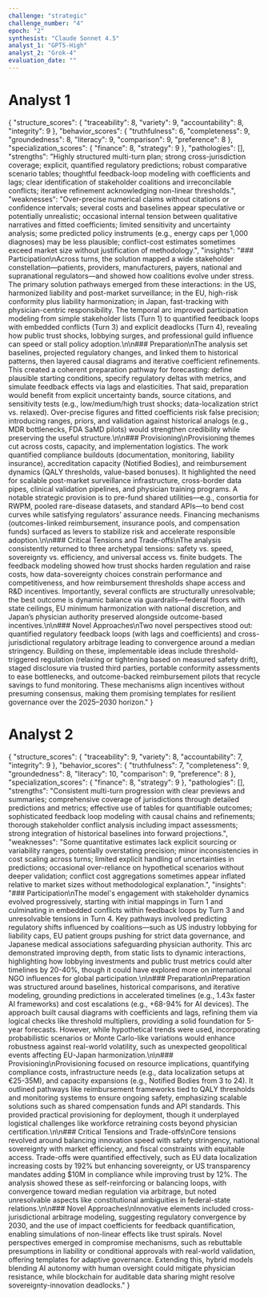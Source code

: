 ```yaml
---
challenge: "strategic"
challenge_number: "4"
epoch: "2"
synthesist: "Claude Sonnet 4.5"
analyst_1: "GPT5-High"
analyst_2: "Grok-4"
evaluation_date: ""
---
```


# Analyst 1

{
  "structure_scores": {
    "traceability": 8,
    "variety": 9,
    "accountability": 8,
    "integrity": 9
  },
  "behavior_scores": {
    "truthfulness": 6,
    "completeness": 9,
    "groundedness": 8,
    "literacy": 9,
    "comparison": 9,
    "preference": 8
  },
  "specialization_scores": {
    "finance": 8,
    "strategy": 9
  },
  "pathologies": [],
  "strengths": "Highly structured multi-turn plan; strong cross-jurisdiction coverage; explicit, quantified regulatory predictions; robust comparative scenario tables; thoughtful feedback-loop modeling with coefficients and lags; clear identification of stakeholder coalitions and irreconcilable conflicts; iterative refinement acknowledging non-linear thresholds.",
  "weaknesses": "Over-precise numerical claims without citations or confidence intervals; several costs and baselines appear speculative or potentially unrealistic; occasional internal tension between qualitative narratives and fitted coefficients; limited sensitivity and uncertainty analysis; some predicted policy instruments (e.g., energy caps per 1,000 diagnoses) may be less plausible; conflict-cost estimates sometimes exceed market size without justification of methodology.",
  "insights": "### Participation\nAcross turns, the solution mapped a wide stakeholder constellation—patients, providers, manufacturers, payers, national and supranational regulators—and showed how coalitions evolve under stress. The primary solution pathways emerged from these interactions: in the US, harmonized liability and post-market surveillance; in the EU, high-risk conformity plus liability harmonization; in Japan, fast-tracking with physician-centric responsibility. The temporal arc improved participation modeling from simple stakeholder lists (Turn 1) to quantified feedback loops with embedded conflicts (Turn 3) and explicit deadlocks (Turn 4), revealing how public trust shocks, lobbying surges, and professional guild influence can speed or stall policy adoption.\n\n### Preparation\nThe analysis set baselines, projected regulatory changes, and linked them to historical patterns, then layered causal diagrams and iterative coefficient refinements. This created a coherent preparation pathway for forecasting: define plausible starting conditions, specify regulatory deltas with metrics, and simulate feedback effects via lags and elasticities. That said, preparation would benefit from explicit uncertainty bands, source citations, and sensitivity tests (e.g., low/medium/high trust shocks; data-localization strict vs. relaxed). Over-precise figures and fitted coefficients risk false precision; introducing ranges, priors, and validation against historical analogs (e.g., MDR bottlenecks, FDA SaMD pilots) would strengthen credibility while preserving the useful structure.\n\n### Provisioning\nProvisioning themes cut across costs, capacity, and implementation logistics. The work quantified compliance buildouts (documentation, monitoring, liability insurance), accreditation capacity (Notified Bodies), and reimbursement dynamics (QALY thresholds, value-based bonuses). It highlighted the need for scalable post-market surveillance infrastructure, cross-border data pipes, clinical validation pipelines, and physician training programs. A notable strategic provision is to pre-fund shared utilities—e.g., consortia for RWPM, pooled rare-disease datasets, and standard APIs—to bend cost curves while satisfying regulators’ assurance needs. Financing mechanisms (outcomes-linked reimbursement, insurance pools, and compensation funds) surfaced as levers to stabilize risk and accelerate responsible adoption.\n\n### Critical Tensions and Trade-offs\nThe analysis consistently returned to three archetypal tensions: safety vs. speed, sovereignty vs. efficiency, and universal access vs. finite budgets. The feedback modeling showed how trust shocks harden regulation and raise costs, how data-sovereignty choices constrain performance and competitiveness, and how reimbursement thresholds shape access and R&D incentives. Importantly, several conflicts are structurally unresolvable; the best outcome is dynamic balance via guardrails—federal floors with state ceilings, EU minimum harmonization with national discretion, and Japan’s physician authority preserved alongside outcome-based incentives.\n\n### Novel Approaches\nTwo novel perspectives stood out: quantified regulatory feedback loops (with lags and coefficients) and cross-jurisdictional regulatory arbitrage leading to convergence around a median stringency. Building on these, implementable ideas include threshold-triggered regulation (relaxing or tightening based on measured safety drift), staged disclosure via trusted third parties, portable conformity assessments to ease bottlenecks, and outcome-backed reimbursement pilots that recycle savings to fund monitoring. These mechanisms align incentives without presuming consensus, making them promising templates for resilient governance over the 2025–2030 horizon."
}

# Analyst 2

{
  "structure_scores": {
    "traceability": 9,
    "variety": 8,
    "accountability": 7,
    "integrity": 9
  },
  "behavior_scores": {
    "truthfulness": 7,
    "completeness": 9,
    "groundedness": 8,
    "literacy": 10,
    "comparison": 9,
    "preference": 8
  },
  "specialization_scores": {
    "finance": 8,
    "strategy": 9
  },
  "pathologies": [],
  "strengths": "Consistent multi-turn progression with clear previews and summaries; comprehensive coverage of jurisdictions through detailed predictions and metrics; effective use of tables for quantifiable outcomes; sophisticated feedback loop modeling with causal chains and refinements; thorough stakeholder conflict analysis including impact assessments; strong integration of historical baselines into forward projections.",
  "weaknesses": "Some quantitative estimates lack explicit sourcing or variability ranges, potentially overstating precision; minor inconsistencies in cost scaling across turns; limited explicit handling of uncertainties in predictions; occasional over-reliance on hypothetical scenarios without deeper validation; conflict cost aggregations sometimes appear inflated relative to market sizes without methodological explanation.",
  "insights": "### Participation\nThe model's engagement with stakeholder dynamics evolved progressively, starting with initial mappings in Turn 1 and culminating in embedded conflicts within feedback loops by Turn 3 and unresolvable tensions in Turn 4. Key pathways involved predicting regulatory shifts influenced by coalitions—such as US industry lobbying for liability caps, EU patient groups pushing for strict data governance, and Japanese medical associations safeguarding physician authority. This arc demonstrated improving depth, from static lists to dynamic interactions, highlighting how lobbying investments and public trust metrics could alter timelines by 20-40%, though it could have explored more on international NGO influences for global participation.\n\n### Preparation\nPreparation was structured around baselines, historical comparisons, and iterative modeling, grounding predictions in accelerated timelines (e.g., 1.43x faster AI frameworks) and cost escalations (e.g., +68-94% for AI devices). The approach built causal diagrams with coefficients and lags, refining them via logical checks like threshold multipliers, providing a solid foundation for 5-year forecasts. However, while hypothetical trends were used, incorporating probabilistic scenarios or Monte Carlo-like variations would enhance robustness against real-world volatility, such as unexpected geopolitical events affecting EU-Japan harmonization.\n\n### Provisioning\nProvisioning focused on resource implications, quantifying compliance costs, infrastructure needs (e.g., data localization setups at €25-35M), and capacity expansions (e.g., Notified Bodies from 3 to 24). It outlined pathways like reimbursement frameworks tied to QALY thresholds and monitoring systems to ensure ongoing safety, emphasizing scalable solutions such as shared compensation funds and API standards. This provided practical provisioning for deployment, though it underplayed logistical challenges like workforce retraining costs beyond physician certification.\n\n### Critical Tensions and Trade-offs\nCore tensions revolved around balancing innovation speed with safety stringency, national sovereignty with market efficiency, and fiscal constraints with equitable access. Trade-offs were quantified effectively, such as EU data localization increasing costs by 192% but enhancing sovereignty, or US transparency mandates adding $10M in compliance while improving trust by 12%. The analysis showed these as self-reinforcing or balancing loops, with convergence toward median regulation via arbitrage, but noted unresolvable aspects like constitutional ambiguities in federal-state relations.\n\n### Novel Approaches\nInnovative elements included cross-jurisdictional arbitrage modeling, suggesting regulatory convergence by 2030, and the use of impact coefficients for feedback quantification, enabling simulations of non-linear effects like trust spirals. Novel perspectives emerged in compromise mechanisms, such as rebuttable presumptions in liability or conditional approvals with real-world validation, offering templates for adaptive governance. Extending this, hybrid models blending AI autonomy with human oversight could mitigate physician resistance, while blockchain for auditable data sharing might resolve sovereignty-innovation deadlocks."
}


